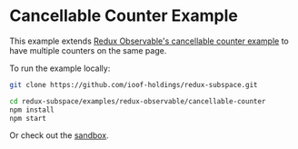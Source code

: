 # Cancellable Counter Example

This example extends [Redux Observable's cancellable counter example](https://github.com/redux-observable/redux-observable/tree/master/examples/redux-observable-cancellable-counter) to have multiple counters on the same page.

To run the example locally:

```sh
git clone https://github.com/ioof-holdings/redux-subspace.git

cd redux-subspace/examples/redux-observable/cancellable-counter
npm install
npm start
```

Or check out the [sandbox](https://codesandbox.io/s/github/ioof-holdings/redux-subspace/tree/master/examples/redux-observable/cancellable-counter).
